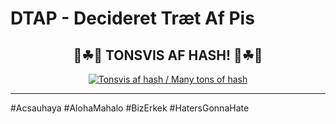 # DTAP - Decideret Træt Af Pis


<div align="center">


## 💚☘🌱 TONSVIS AF HASH! 🌱☘💚
[![Tonsvis af hash / Many tons of hash](https://img.youtube.com/vi/lCv8Ao3XGho/default.jpg)](https://youtu.be/lCv8Ao3XGho)


</div>


<hr/>


#Acsauhaya
#AlohaMahalo
#BizErkek
#HatersGonnaHate